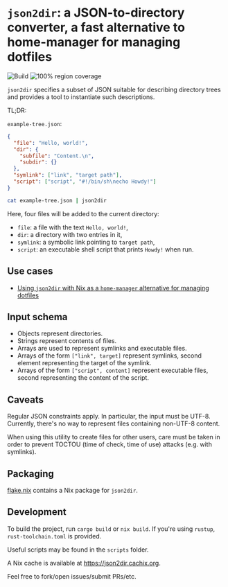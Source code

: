 # `json2dir`: a JSON-to-directory converter, a fast alternative to home-manager for managing dotfiles

![Build](https://github.com/alurm/json2dir/actions/workflows/build.yaml/badge.svg)
![100% region coverage](https://github.com/alurm/json2dir/actions/workflows/check-for-full-region-coverage.yaml/badge.svg)

`json2dir` specifies a subset of JSON suitable for describing directory trees and provides a tool to instantiate such descriptions.

TL;DR:

`example-tree.json`:

```json
{
  "file": "Hello, world!",
  "dir": {
    "subfile": "Content.\n",
    "subdir": {}
  },
  "symlink": ["link", "target path"],
  "script": ["script", "#!/bin/sh\necho Howdy!"]
}
```

```sh
cat example-tree.json | json2dir
```

Here, four files will be added to the current directory:

- `file`: a file with the text `Hello, world!`,
- `dir`: a directory with two entries in it,
- `symlink`: a symbolic link pointing to `target path`,
- `script`: an executable shell script that prints `Howdy!` when run.

## Use cases

- [Using `json2dir` with Nix as a `home-manager` alternative for managing dotfiles](./home.md)

## Input schema

- Objects represent directories.
- Strings represent contents of files.
- Arrays are used to represent symlinks and executable files.
- Arrays of the form `["link", target]` represent symlinks, second element representing the target of the symlink.
- Arrays of the form `["script", content]` represent executable files, second representing the content of the script.

## Caveats

Regular JSON constraints apply. In particular, the input must be UTF-8. Currently, there's no way to represent files containing non-UTF-8 content.

When using this utility to create files for other users, care must be taken in order to prevent TOCTOU (time of check, time of use) attacks (e.g. with symlinks).

## Packaging

[flake.nix](flake.nix) contains a Nix package for `json2dir`.

## Development

To build the project, run `cargo build` or `nix build`. If you're using `rustup`, `rust-toolchain.toml` is provided.

Useful scripts may be found in the `scripts` folder.

A Nix cache is available at <https://json2dir.cachix.org>.

Feel free to fork/open issues/submit PRs/etc.
